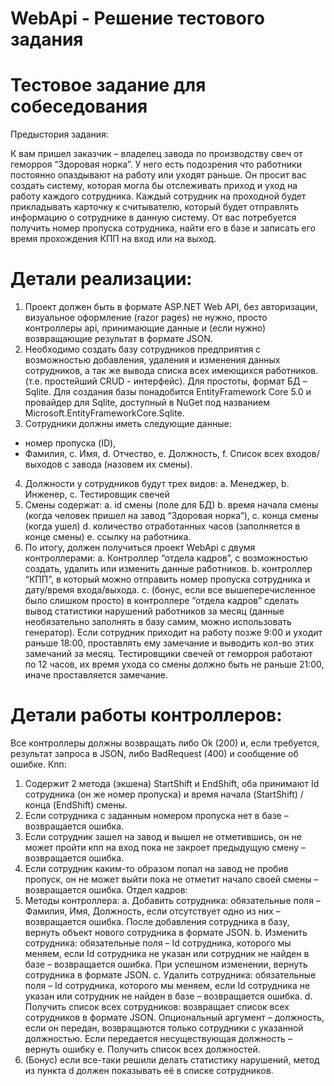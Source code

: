 # WebApi - Решение тестового задания

# Тестовое задание для собеседования

Предыстория задания:

К вам пришел заказчик – владелец завода по производству свеч от геморроя “Здоровая
норка”. У него есть подозрения что работники постоянно опаздывают на работу или
уходят раньше. Он просит вас создать систему, которая могла бы отслеживать приход и
уход на работу каждого сотрудника.
Каждый сотрудник на проходной будет прикладывать карточку к считывателю, который
будет отправлять информацию о сотруднике в данную систему. От вас потребуется
получить номер пропуска сотрудника, найти его в базе и записать его время прохождения
КПП на вход или на выход.

# Детали реализации:
1. Проект должен быть в формате ASP.NET Web API, без авторизации, визуальное
оформление (razor pages) не нужно, просто контроллеры api, принимающие данные
и (если нужно) возвращающие результат в формате JSON.
2. Необходимо создать базу сотрудников предприятия с возможностью добавления,
удаления и изменения данных сотрудников, а так же вывода списка всех
имеющихся работников. (т.е. простейший CRUD - интерфейс). Для простоты,
формат БД – Sqlite. Для создания базы понадобится EntityFramework Core 5.0 и
провайдер для Sqlite, доступный в NuGet под названием
Microsoft.EntityFrameworkCore.Sqlite.
3. Сотрудники должны иметь следующие данные:
* номер пропуска (ID),
* Фамилия,
c. Имя,
d. Отчество,
e. Должность,
f. Cписок всех входов/выходов с завода (назовем их смены).
4. Должности у сотрудников будут трех видов:
a. Менеджер,
b. Инженер,
c. Тестировщик свечей
5. Смены содержат:
a. id смены (поле для БД)
b. время начала смены (когда человек пришел на завод “Здоровая норка“),
c. конца смены (когда ушел)
d. количество отработанных часов (заполняется в конце смены)
e. ссылку на работника.
6. По итогу, должен получиться проект WebApi с двумя контроллерами:
a. Контроллер “отдела кадров”, с возможностью создать, удалить или
изменить данные работников.
b. контроллер “КПП”, в который можно отправить номер пропуска сотрудника
и дату/время входа/выхода.
c. (бонус, если все вышеперечисленное было слишком просто) в контроллере
“отдела кадров” сделать вывод статистики нарушений работников за месяц
(данные необязательно заполнять в базу самим, можно использовать
генератор). Если сотрудник приходит на работу позже 9:00 и уходит раньше
18:00, проставлять ему замечание и выводить кол-во этих замечаний за
месяц. Тестировщики свечей от геморроя работают по 12 часов, их время
ухода со смены должно быть не раньше 21:00, иначе проставляется
замечание.

# Детали работы контроллеров:
Все контроллеры должны возвращать либо Ok (200) и, если требуется, результат запроса в
JSON, либо BadRequest (400) и сообщение об ошибке.
Кпп:
1. Содержит 2 метода (экшена) StartShift и EndShift, оба принимают Id сотрудника (он
же номер пропуска) и время начала (StartShift) / конца (EndShift) смены.
2. Если сотрудника с заданным номером пропуска нет в базе – возвращается ошибка.
3. Если сотрудник зашел на завод и вышел не отметившись, он не может пройти кпп
на вход пока не закроет предыдущую смену – возвращается ошибка.
4. Если сотрудник каким-то образом попал на завод не пробив пропуск, он не может
выйти пока не отметит начало своей смены – возвращается ошибка.
Отдел кадров:
1. Методы контроллера:
a. Добавить сотрудника: обязательные поля – Фамилия, Имя, Должность, если
отсутствует одно из них – возвращается ошибка. После добавления
сотрудника в базу, вернуть объект нового сотрудника в формате JSON.
b. Изменить сотрудника: обязательные поля – Id сотрудника, которого мы
меняем, если Id сотрудника не указан или сотрудник не найден в базе –
возвращается ошибка. При успешном изменении, вернуть сотрудника в
формате JSON.
c. Удалить сотрудника: обязательные поля – Id сотрудника, которого мы
меняем, если Id сотрудника не указан или сотрудник не найден в базе –
возвращается ошибка.
d. Получить список всех сотрудников: возвращает список всех сотрудников в
формате JSON. Опциональный аргумент – должность, если он передан,
возвращаются только сотрудники с указанной должностью. Если
передается несуществующая должность – вернуть ошибку
e. Получить список всех должностей.
2. (Бонус) если все-таки решили делать статистику нарушений, метод из пункта d
должен показывать её в списке сотрудников.

